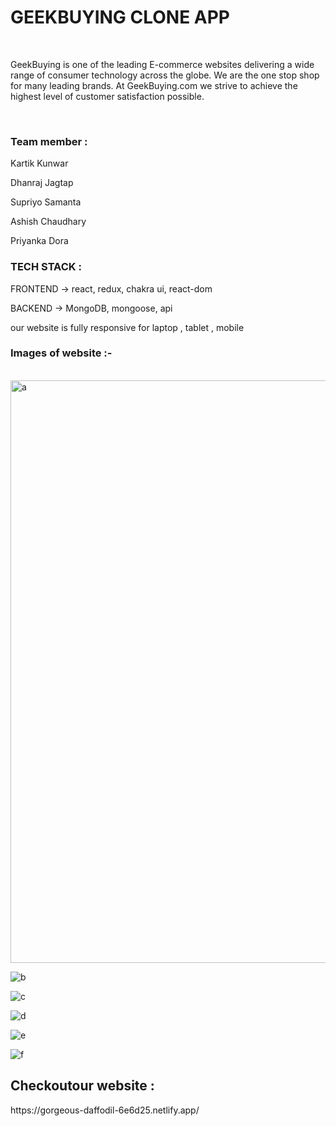 <h1>GEEKBUYING CLONE APP</h1>
</br>
<p>GeekBuying is one of the leading E-commerce websites delivering a wide range of consumer technology across the globe. We are the one stop shop for many leading brands. At GeekBuying.com we strive to achieve the highest level of customer satisfaction possible.</p>

</br>

<H3>Team member :</H3>

<p>Kartik Kunwar</p>
<p>Dhanraj Jagtap</p>
<p>Supriyo Samanta</p>
<p>Ashish Chaudhary</p>
<p>Priyanka Dora</p>

<h3>TECH STACK :</h3>
<p>FRONTEND -> react, redux, chakra ui, react-dom </p>
<p>BACKEND -> MongoDB, mongoose, api</p>

<p>our website is fully responsive for laptop , tablet , mobile </p>

<H3>Images of website :- </H3>
</br>
<img width="932" alt="a" src="https://user-images.githubusercontent.com/105920094/208587878-72052f7e-6eec-47e3-acbe-8e170762b4ef.png">

![b](https://user-images.githubusercontent.com/105920094/208586761-69de583d-30c0-4b94-a3df-2fb1dc12fcc4.png)

![c](https://user-images.githubusercontent.com/105920094/208587178-248114b0-7228-4dc5-9d18-a598a0ff423d.png)

![d](https://user-images.githubusercontent.com/105920094/208587203-0fc4919d-c061-4bd8-808c-c564c38c490e.png)

![e](https://user-images.githubusercontent.com/105920094/208587212-f6307b6d-cbf0-461a-a2cc-0095959c0cc9.png)

![f](https://user-images.githubusercontent.com/105920094/208587218-ce8c55bd-d61f-4af1-91d5-deea9f2ca743.png)


<h2>Checkoutour website :</h2>
<p>https://gorgeous-daffodil-6e6d25.netlify.app/</p>


